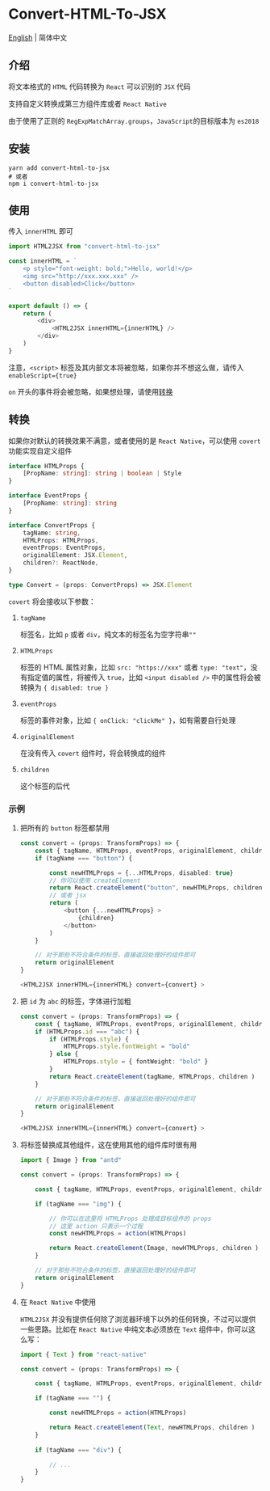 # Convert-HTML-To-JSX

<a href="https://github.com/1adybug/convert-html-to-jsx/blob/master/README.md">English</a> | 简体中文

## 介绍

将文本格式的 `HTML` 代码转换为 `React` 可以识别的 `JSX` 代码

支持自定义转换成第三方组件库或者 `React Native`

由于使用了正则的 `RegExpMatchArray.groups`，`JavaScript`的目标版本为 `es2018`

## 安装

```shell
yarn add convert-html-to-jsx
# 或者
npm i convert-html-to-jsx
```

## 使用

传入 `innerHTML` 即可

```typescript
import HTML2JSX from "convert-html-to-jsx"

const innerHTML = `
    <p style="font-weight: bold;">Hello, world!</p>
    <img src="http://xxx.xxx.xxx" />
    <button disabled>Click</button>
`

export default () => {
    return (
        <div>
            <HTML2JSX innerHTML={innerHTML} />
        </div>
    )
}
```

注意，`<script>` 标签及其内部文本将被忽略，如果你并不想这么做，请传入 `enableScript={true}`

`on` 开头的事件将会被忽略，如果想处理，请使用[转换](#转换)

## 转换

如果你对默认的转换效果不满意，或者使用的是 `React Native`，可以使用 `covert` 功能实现自定义组件

```typescript
interface HTMLProps {
    [PropName: string]: string | boolean | Style
}

interface EventProps {
    [PropName: string]: string
}

interface ConvertProps {
    tagName: string,
    HTMLProps: HTMLProps,
    eventProps: EventProps,
    originalElement: JSX.Element,
    children?: ReactNode,
}

type Convert = (props: ConvertProps) => JSX.Element
```

`covert` 将会接收以下参数：

1. `tagName`

    标签名，比如 `p` 或者 `div`，纯文本的标签名为空字符串`""`

2. `HTMLProps`

    标签的 HTML 属性对象，比如 `src: "https://xxx"` 或者 `type: "text"`，没有指定值的属性，将被传入 `true`，比如 `<input disabled />` 中的属性将会被转换为 `{ disabled: true }`

3. `eventProps`

    标签的事件对象，比如 `{ onClick: "clickMe" }`，如有需要自行处理

4. `originalElement`

    在没有传入 `covert` 组件时，将会转换成的组件

5. `children`

   这个标签的后代

### 示例

1. 把所有的 `button` 标签都禁用

    ```typescript
    const convert = (props: TransformProps) => {
        const { tagName, HTMLProps, eventProps, originalElement, children } = props
        if (tagName === "button") {

            const newHTMLProps = {...HTMLProps, disabled: true}
            // 你可以使用 createElement
            return React.createElement("button", newHTMLProps, children )
            // 或者 jsx
            return (
                <button {...newHTMLProps} >
                    {children}
                </button>
            )
        }

        // 对于那些不符合条件的标签，直接返回处理好的组件即可
        return originalElement
    }

    <HTML2JSX innerHTML={innerHTML} convert={convert} >
    ```

2. 把 `id` 为 `abc` 的标签，字体进行加粗

    ```typescript
    const convert = (props: TransformProps) => {
        const { tagName, HTMLProps, eventProps, originalElement, children } = props
        if (HTMLProps.id === "abc") {
            if (HTMLProps.style) {
                HTMLProps.style.fontWeight = "bold"
            } else {
                HTMLProps.style = { fontWeight: "bold" }
            }
            return React.createElement(tagName, HTMLProps, children )
        }

        // 对于那些不符合条件的标签，直接返回处理好的组件即可
        return originalElement
    }

    <HTML2JSX innerHTML={innerHTML} convert={convert} >
    ```

3. 将标签替换成其他组件，这在使用其他的组件库时很有用

    ```typescript
    import { Image } from "antd"

    const convert = (props: TransformProps) => {

        const { tagName, HTMLProps, eventProps, originalElement, children } = props

        if (tagName === "img") {

            // 你可以在这里将 HTMLProps 处理成目标组件的 props
            // 这里 action 只表示一个过程
            const newHTMLProps = action(HTMLProps)

            return React.createElement(Image, newHTMLProps, children )
        }

        // 对于那些不符合条件的标签，直接返回处理好的组件即可
        return originalElement
    }
    ```

4. 在 `React Native` 中使用

   `HTML2JSX` 并没有提供任何除了浏览器环境下以外的任何转换，不过可以提供一些思路。比如在 `React Native` 中纯文本必须放在 `Text` 组件中，你可以这么写：

    ```typescript
    import { Text } from "react-native"

    const convert = (props: TransformProps) => {

        const { tagName, HTMLProps, eventProps, originalElement, children } = props

        if (tagName === "") {

            const newHTMLProps = action(HTMLProps)

            return React.createElement(Text, newHTMLProps, children )
        }
        
        if (tagName === "div") {

            // ...
        }
    }
    ```
